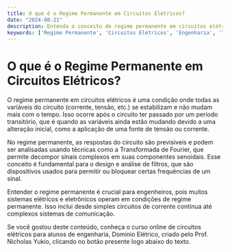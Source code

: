 ```yaml
---
title: O que é o Regime Permanente em Circuitos Elétricos?
date: "2024-08-21"
description: Entenda o conceito de regime permanente em circuitos elétricos e sua importância nas análises de engenharia.
keywords: ['Regime Permanente', 'Circuitos Elétricos', 'Engenharia', 'Tensão', 'Filtro', 'Fourier']
---
```


# O que é o Regime Permanente em Circuitos Elétricos?

O regime permanente em circuitos elétricos é uma condição onde todas as variáveis do circuito (corrente, tensão, etc.) se estabilizam e não mudam mais com o tempo. Isso ocorre após o circuito ter passado por um período transitório, que é quando as variáveis ainda estão mudando devido a uma alteração inicial, como a aplicação de uma fonte de tensão ou corrente.

No regime permanente, as respostas do circuito são previsíveis e podem ser analisadas usando técnicas como a Transformada de Fourier, que permite decompor sinais complexos em suas componentes senoidais. Esse conceito é fundamental para o design e análise de filtros, que são dispositivos usados para permitir ou bloquear certas frequências de um sinal.

Entender o regime permanente é crucial para engenheiros, pois muitos sistemas elétricos e eletrônicos operam em condições de regime permanente. Isso inclui desde simples circuitos de corrente contínua até complexos sistemas de comunicação.

Se você gostou deste conteúdo, conheça o curso online de circuitos elétricos para alunos de engenharia, Domínio Elétrico, criado pelo Prof. Nicholas Yukio, clicando no botão presente logo abaixo do texto.